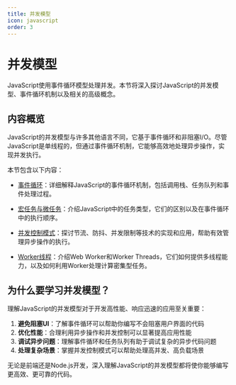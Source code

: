 ```yaml
---
title: 并发模型
icon: javascript
order: 3
---
```


# 并发模型

JavaScript使用事件循环模型处理并发。本节将深入探讨JavaScript的并发模型、事件循环机制以及相关的高级概念。

## 内容概览

JavaScript的并发模型与许多其他语言不同，它基于事件循环和非阻塞I/O。尽管JavaScript是单线程的，但通过事件循环机制，它能够高效地处理异步操作，实现并发执行。

本节包含以下内容：

- [事件循环](./3.3.1-事件循环.md)：详细解释JavaScript的事件循环机制，包括调用栈、任务队列和事件处理过程。
  
- [宏任务与微任务](./3.3.2-宏任务与微任务.md)：介绍JavaScript中的任务类型，它们的区别以及在事件循环中的执行顺序。
  
- [并发控制模式](./3.3.3-并发控制模式.md)：探讨节流、防抖、并发限制等技术的实现和应用，帮助有效管理异步操作的执行。
  
- [Worker线程](./3.3.4-Worker线程.md)：介绍Web Worker和Worker Threads，它们如何提供多线程能力，以及如何利用Worker处理计算密集型任务。

## 为什么要学习并发模型？

理解JavaScript的并发模型对于开发高性能、响应迅速的应用至关重要：

1. **避免阻塞UI**：了解事件循环可以帮助你编写不会阻塞用户界面的代码
2. **优化性能**：合理利用异步操作和并发控制可以显著提高应用性能
3. **调试异步问题**：理解事件循环和任务队列有助于调试复杂的异步代码问题
4. **处理复杂场景**：掌握并发控制模式可以帮助处理高并发、高负载场景

无论是前端还是Node.js开发，深入理解JavaScript的并发模型都将使你能够编写更高效、更可靠的代码。